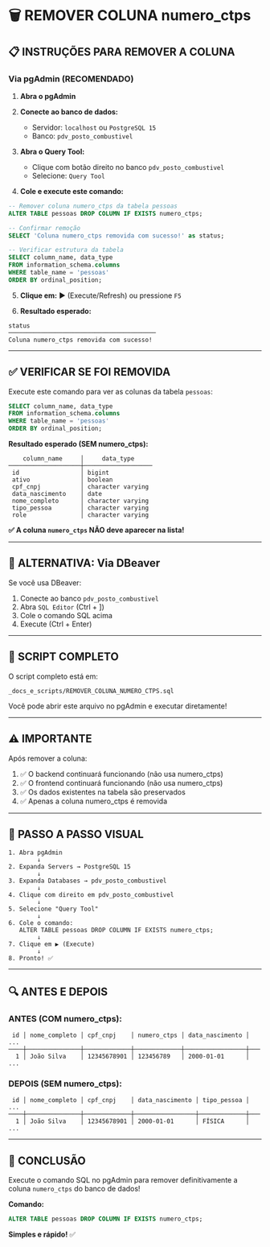 # 🗑️ REMOVER COLUNA numero_ctps

## 📋 INSTRUÇÕES PARA REMOVER A COLUNA

### Via pgAdmin (RECOMENDADO)

1. **Abra o pgAdmin**

2. **Conecte ao banco de dados:**
   - Servidor: `localhost` ou `PostgreSQL 15`
   - Banco: `pdv_posto_combustivel`

3. **Abra o Query Tool:**
   - Clique com botão direito no banco `pdv_posto_combustivel`
   - Selecione: `Query Tool`

4. **Cole e execute este comando:**

```sql
-- Remover coluna numero_ctps da tabela pessoas
ALTER TABLE pessoas DROP COLUMN IF EXISTS numero_ctps;

-- Confirmar remoção
SELECT 'Coluna numero_ctps removida com sucesso!' as status;

-- Verificar estrutura da tabela
SELECT column_name, data_type 
FROM information_schema.columns 
WHERE table_name = 'pessoas' 
ORDER BY ordinal_position;
```

5. **Clique em:** ▶️ (Execute/Refresh) ou pressione `F5`

6. **Resultado esperado:**
```
status
─────────────────────────────────────────
Coluna numero_ctps removida com sucesso!
```

---

## ✅ VERIFICAR SE FOI REMOVIDA

Execute este comando para ver as colunas da tabela `pessoas`:

```sql
SELECT column_name, data_type 
FROM information_schema.columns 
WHERE table_name = 'pessoas' 
ORDER BY ordinal_position;
```

**Resultado esperado (SEM numero_ctps):**
```
    column_name     │     data_type      
────────────────────┼───────────────────
 id                 │ bigint
 ativo              │ boolean
 cpf_cnpj           │ character varying
 data_nascimento    │ date
 nome_completo      │ character varying
 tipo_pessoa        │ character varying
 role               │ character varying
```

**✅ A coluna `numero_ctps` NÃO deve aparecer na lista!**

---

## 🔄 ALTERNATIVA: Via DBeaver

Se você usa DBeaver:

1. Conecte ao banco `pdv_posto_combustivel`
2. Abra `SQL Editor` (Ctrl + ])
3. Cole o comando SQL acima
4. Execute (Ctrl + Enter)

---

## 📝 SCRIPT COMPLETO

O script completo está em:
```
_docs_e_scripts/REMOVER_COLUNA_NUMERO_CTPS.sql
```

Você pode abrir este arquivo no pgAdmin e executar diretamente!

---

## ⚠️ IMPORTANTE

Após remover a coluna:

1. ✅ O backend continuará funcionando (não usa numero_ctps)
2. ✅ O frontend continuará funcionando (não usa numero_ctps)
3. ✅ Os dados existentes na tabela são preservados
4. ✅ Apenas a coluna numero_ctps é removida

---

## 🎯 PASSO A PASSO VISUAL

```
1. Abra pgAdmin
        ↓
2. Expanda Servers → PostgreSQL 15
        ↓
3. Expanda Databases → pdv_posto_combustivel
        ↓
4. Clique com direito em pdv_posto_combustivel
        ↓
5. Selecione "Query Tool"
        ↓
6. Cole o comando:
   ALTER TABLE pessoas DROP COLUMN IF EXISTS numero_ctps;
        ↓
7. Clique em ▶️ (Execute)
        ↓
8. Pronto! ✅
```

---

## 🔍 ANTES E DEPOIS

### ANTES (COM numero_ctps):
```
 id │ nome_completo │ cpf_cnpj    │ numero_ctps │ data_nascimento │ ...
────┼───────────────┼─────────────┼─────────────┼─────────────────┼───
  1 │ João Silva    │ 12345678901 │ 123456789   │ 2000-01-01      │ ...
```

### DEPOIS (SEM numero_ctps):
```
 id │ nome_completo │ cpf_cnpj    │ data_nascimento │ tipo_pessoa │ ...
────┼───────────────┼─────────────┼─────────────────┼─────────────┼───
  1 │ João Silva    │ 12345678901 │ 2000-01-01      │ FÍSICA      │ ...
```

---

## 🎊 CONCLUSÃO

Execute o comando SQL no pgAdmin para remover definitivamente a coluna `numero_ctps` do banco de dados!

**Comando:**
```sql
ALTER TABLE pessoas DROP COLUMN IF EXISTS numero_ctps;
```

**Simples e rápido!** ✅

